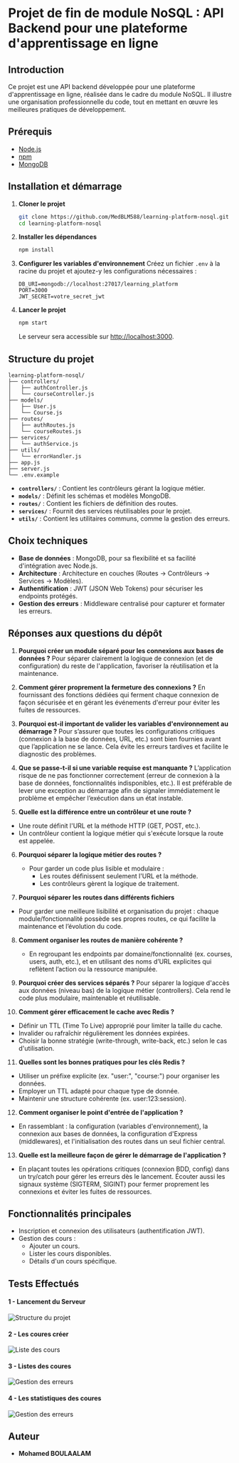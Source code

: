 # Projet de fin de module NoSQL : API Backend pour une plateforme d'apprentissage en ligne

## Introduction
Ce projet est une API backend développée pour une plateforme d'apprentissage en ligne, réalisée dans le cadre du module NoSQL. Il illustre une organisation professionnelle du code, tout en mettant en œuvre les meilleures pratiques de développement.

## Prérequis
- [Node.js](https://nodejs.org/)
- [npm](https://www.npmjs.com/)
- [MongoDB](https://www.mongodb.com/)

## Installation et démarrage

1. **Cloner le projet**
   ```bash
   git clone https://github.com/MedBLM588/learning-platform-nosql.git
   cd learning-platform-nosql
   ```

2. **Installer les dépendances**
   ```bash
   npm install
   ```

3. **Configurer les variables d'environnement**
   Créez un fichier `.env` à la racine du projet et ajoutez-y les configurations nécessaires :
   ```env
   DB_URI=mongodb://localhost:27017/learning_platform
   PORT=3000
   JWT_SECRET=votre_secret_jwt
   ```

4. **Lancer le projet**
   ```bash
   npm start
   ```

   Le serveur sera accessible sur [http://localhost:3000](http://localhost:3000).

## Structure du projet
```
learning-platform-nosql/
├── controllers/
│   ├── authController.js
│   └── courseController.js
├── models/
│   ├── User.js
│   └── Course.js
├── routes/
│   ├── authRoutes.js
│   └── courseRoutes.js
├── services/
│   └── authService.js
├── utils/
│   └── errorHandler.js
├── app.js
├── server.js
└── .env.example
```

- **`controllers/`** : Contient les contrôleurs gérant la logique métier.
- **`models/`** : Définit les schémas et modèles MongoDB.
- **`routes/`** : Contient les fichiers de définition des routes.
- **`services/`** : Fournit des services réutilisables pour le projet.
- **`utils/`** : Contient les utilitaires communs, comme la gestion des erreurs.

## Choix techniques
- **Base de données** : MongoDB, pour sa flexibilité et sa facilité d'intégration avec Node.js.
- **Architecture** : Architecture en couches (Routes -> Contrôleurs -> Services -> Modèles).
- **Authentification** : JWT (JSON Web Tokens) pour sécuriser les endpoints protégés.
- **Gestion des erreurs** : Middleware centralisé pour capturer et formater les erreurs.

## Réponses aux questions du dépôt


1. **Pourquoi créer un module séparé pour les connexions aux bases de données ?**
   Pour séparer clairement la logique de connexion (et de  configuration) du reste de l'application, favoriser la réutilisation et la maintenance.

2. **Comment gérer proprement la fermeture des connexions ?**
   En fournissant des fonctions dédiées qui ferment chaque connexion de façon sécurisée et en gérant les événements d'erreur pour éviter les fuites de ressources.

3. **Pourquoi est-il important de valider les variables d'environnement au démarrage ?**
   Pour s’assurer que toutes les configurations critiques (connexion à la base de données, URL, etc.)  sont bien fournies avant que l’application ne se lance.  Cela évite les erreurs tardives et facilite le diagnostic des problèmes.

4. **Que se passe-t-il si une variable requise est manquante ?**
   L’application risque de ne pas fonctionner correctement (erreur de connexion à la base de données, fonctionnalités indisponibles, etc.). Il est préférable de lever une exception au démarrage afin de signaler immédiatement le problème et empêcher l’exécution   dans un état instable. 

5. **Quelle est la différence entre un contrôleur et une route ?**
  - Une route définit l'URL et la méthode HTTP (GET, POST, etc.).
  - Un contrôleur contient la logique métier qui s'exécute lorsque la route est appelée.

6. **Pourquoi séparer la logique métier des routes ?**
   - Pour garder un code plus lisible et modulaire :
      + Les routes définissent seulement l'URL et la méthode.
      + Les contrôleurs gèrent la logique de traitement.

7. **Pourquoi séparer les routes dans différents fichiers**
  - Pour garder une meilleure lisibilité et organisation du projet : chaque module/fonctionnalité possède ses propres routes, ce qui facilite la maintenance et l’évolution du code.

8. **Comment organiser les routes de manière cohérente ?**
   - En regroupant les endpoints par domaine/fonctionnalité (ex. courses, users, auth, etc.), et en utilisant des noms d’URL explicites qui reflètent l’action ou la ressource manipulée.

9. **Pourquoi créer des services séparés ?**
   Pour séparer la logique d'accès aux données (niveau bas) de la logique métier (controllers). Cela rend le code plus modulaire, maintenable et réutilisable.

10. **Comment gérer efficacement le cache avec Redis ?**
   - Définir un TTL (Time To Live) approprié pour limiter la taille du cache.
   - Invalider ou rafraîchir régulièrement les données expirées.
   - Choisir la bonne stratégie (write-through, write-back, etc.) selon le cas d'utilisation.

11. **Quelles sont les bonnes pratiques pour les clés Redis ?**
   - Utiliser un préfixe explicite (ex. "user:", "course:") pour organiser les données.
   - Employer un TTL adapté pour chaque type de donnée.
   - Maintenir une structure cohérente (ex. user:123:session).

12. **Comment organiser le point d'entrée de l'application ?**
   -  En rassemblant : la configuration (variables d'environnement),  la connexion aux bases de données, la configuration d'Express (middlewares), et l'initialisation des routes dans un seul fichier central.

13. **Quelle est la meilleure façon de gérer le démarrage de l'application ?**
   - En plaçant toutes les opérations critiques (connexion BDD, config) dans un try/catch pour gérer les erreurs dès le lancement. Écouter aussi les signaux système (SIGTERM, SIGINT) pour fermer proprement les connexions et éviter les fuites de ressources.



## Fonctionnalités principales
- Inscription et connexion des utilisateurs (authentification JWT).
- Gestion des cours :
  - Ajouter un cours.
  - Lister les cours disponibles.
  - Détails d'un cours spécifique.

## Tests Effectués

#### 1 - Lancement du Serveur
![Structure du projet](./src/assets/screenshots/lancementServeur.png)

#### 2 - Les coures créer
![Liste des cours](./src/assets/screenshots/postmainCoursCreate.png)

#### 3 - Listes des coures
![Gestion des erreurs](./src/assets/screenshots/Postmaincoursget.png)

#### 4 - Les statistiques des coures
![Gestion des erreurs](./src/assets/screenshots/PostmaincoursStats.png)

## Auteur
- **Mohamed BOULAALAM**